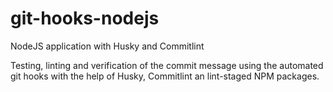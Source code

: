 # git-hooks-nodejs
NodeJS application with Husky and Commitlint

Testing, linting and verification of the commit message using the automated git hooks with the help of Husky, Commitlint an lint-staged NPM packages.
